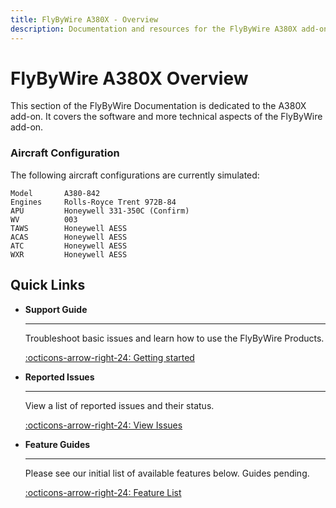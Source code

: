 ```yaml
---
title: FlyByWire A380X - Overview 
description: Documentation and resources for the FlyByWire A380X add-on for Microsoft Flight Simulator 2020.
---
```


<link rel="stylesheet" href="../../stylesheets/toc-tables.css">

# FlyByWire A380X Overview

This section of the FlyByWire Documentation is dedicated to the A380X add-on. It covers the software and more technical aspects of the FlyByWire add-on.

### Aircraft Configuration

The following aircraft configurations are currently simulated:

```title="Simulated Hardware"
Model       A380-842
Engines     Rolls-Royce Trent 972B-84
APU         Honeywell 331-350C (Confirm)
WV          003
TAWS        Honeywell AESS
ACAS        Honeywell AESS
ATC         Honeywell AESS
WXR         Honeywell AESS
```
## Quick Links

<div class="grid cards" markdown>

- **Support Guide**
    
    ---

    Troubleshoot basic issues and learn how to use the FlyByWire Products.

    [:octicons-arrow-right-24: Getting started](../support/index.md)

- **Reported Issues**

    ---

    View a list of reported issues and their status.

    [:octicons-arrow-right-24: View Issues](../support/reported-issues.md)

- **Feature Guides**

    ---

    Please see our initial list of available features below. Guides pending.

    [:octicons-arrow-right-24: Feature List](feature-guides/index.md)

[//]: # (    Learn how to use the various FlyByWire A380X's features.)

[//]: # ()
[//]: # (    [:octicons-arrow-right-24: View Guides]&#40;feature-guides/index.md&#41;)

[//]: # (- **Throttle Calibration Guide**)

[//]: # (    )
[//]: # (    ---)

[//]: # ()
[//]: # (    Calibrate your throttle to work with the FlyByWire A380X.)

[//]: # ()
[//]: # (    [:octicons-arrow-right-24: View Guide]&#40;../common/flypados3/throttle-calibration.md&#41;)

</div>